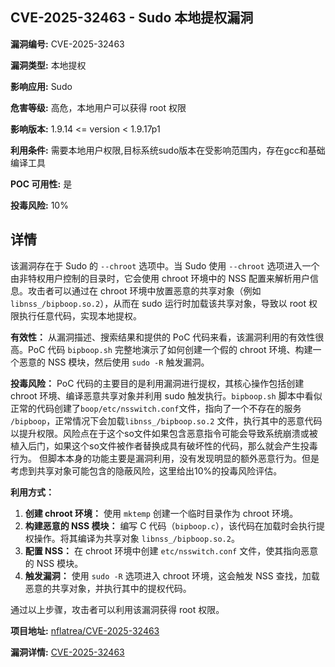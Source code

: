 ## CVE-2025-32463 - Sudo 本地提权漏洞

**漏洞编号:** CVE-2025-32463

**漏洞类型:** 本地提权

**影响应用:** Sudo

**危害等级:** 高危，本地用户可以获得 root 权限

**影响版本:** 1.9.14 <= version < 1.9.17p1

**利用条件:** 需要本地用户权限,目标系统sudo版本在受影响范围内，存在gcc和基础编译工具

**POC 可用性:** 是

**投毒风险:** 10%

## 详情

该漏洞存在于 Sudo 的 `--chroot` 选项中。当 Sudo 使用 `--chroot` 选项进入一个由非特权用户控制的目录时，它会使用 chroot 环境中的 NSS 配置来解析用户信息。攻击者可以通过在 chroot 环境中放置恶意的共享对象（例如 `libnss_/bipboop.so.2`），从而在 sudo 运行时加载该共享对象，导致以 root 权限执行任意代码，实现本地提权。 

**有效性：**
从漏洞描述、搜索结果和提供的 PoC 代码来看，该漏洞利用的有效性很高。PoC 代码 `bipboop.sh` 完整地演示了如何创建一个假的 chroot 环境、构建一个恶意的 NSS 模块，然后使用 `sudo -R` 触发漏洞。

**投毒风险：**
PoC 代码的主要目的是利用漏洞进行提权，其核心操作包括创建 chroot 环境、编译恶意共享对象并利用 sudo 触发执行。`bipboop.sh` 脚本中看似正常的代码创建了`boop/etc/nsswitch.conf`文件，指向了一个不存在的服务 `/bipboop`，正常情况下会加载`libnss_/bipboop.so.2` 文件，执行其中的恶意代码以提升权限。风险点在于这个so文件如果包含恶意指令可能会导致系统崩溃或被植入后门，如果这个so文件被作者替换成具有破坏性的代码，那么就会产生投毒行为。 但脚本本身的功能主要是漏洞利用，没有发现明显的额外恶意行为。但是考虑到共享对象可能包含的隐蔽风险，这里给出10%的投毒风险评估。

**利用方式：**
1.  **创建 chroot 环境：** 使用 `mktemp` 创建一个临时目录作为 chroot 环境。
2.  **构建恶意的 NSS 模块：** 编写 C 代码（`bipboop.c`），该代码在加载时会执行提权操作。将其编译为共享对象 `libnss_/bipboop.so.2`。
3.  **配置 NSS：** 在 chroot 环境中创建 `etc/nsswitch.conf` 文件，使其指向恶意的 NSS 模块。
4.  **触发漏洞：** 使用 `sudo -R` 选项进入 chroot 环境，这会触发 NSS 查找，加载恶意的共享对象，并执行其中的提权代码。

通过以上步骤，攻击者可以利用该漏洞获得 root 权限。

**项目地址:** [nflatrea/CVE-2025-32463](https://github.com/nflatrea/CVE-2025-32463)

**漏洞详情:** [CVE-2025-32463](https://nvd.nist.gov/vuln/detail/CVE-2025-32463)